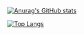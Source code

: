[![Anurag's GitHub stats](https://github-readme-stats.vercel.app/api?username=kimginie&show_icons=true)](https://github.com/anuraghazra/github-readme-stats)

[![Top Langs](https://github-readme-stats.vercel.app/api/top-langs/?username=kimginie&layout=compact)](https://github.com/anuraghazra/github-readme-stats)

